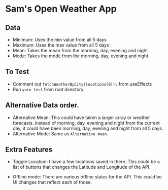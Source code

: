 # Sam's Open Weather App

## Data
- Minimum: Uses the min value from all 5 days
- Maximum: Uses the max value from all 5 days
- Mean: Takes the mean from the morning, day, evening and night
- Mode: Takes the mode from the morning, day, evening and night

## To Test
- Comment out  `fetchWeatherByCity(locations[0]);` from useEffects
- Run `yarn test` from root directory.

## Alternative Data order.
- Alternative Mean: This could have taken a larger array or weather forecasts. Instead of  morning, day, evening and night from the current day, it could have been  morning, day, evening and night from all 5 days.
- Alternative Mode: Same as `Alternative mean`.

## Extra Features
- Toggle Location: I have a few locations saved in there. This could be a list of buttons that changes the Latitude and Longitude of the API.

- Offline mode: There are various offline states for the API. This could be UI changes that reflect each of those.

